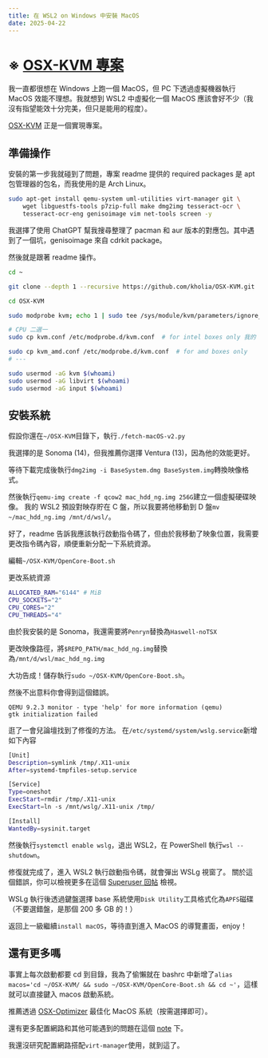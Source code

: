 ```yaml
---
title: 在 WSL2 on Windows 中安裝 MacOS
date: 2025-04-22
---
```


# ※ [OSX-KVM 專案](https://github.com/kholia/OSX-KVM)

我一直都很想在 Windows 上跑一個 MacOS，但 PC 下透過虛擬機器執行 MacOS 效能不理想。我就想到 WSL2 中虛擬化一個 MacOS 應該會好不少（我沒有指望能效十分完美，但只是能用的程度）。

[OSX-KVM](https://github.com/kholia/OSX-KVM) 正是一個實現專案。

## 準備操作

安裝的第一步我就碰到了問題，專案 readme 提供的 required packages 是 apt 包管理器的包名，而我使用的是 Arch Linux。

```bash
sudo apt-get install qemu-system uml-utilities virt-manager git \
    wget libguestfs-tools p7zip-full make dmg2img tesseract-ocr \
    tesseract-ocr-eng genisoimage vim net-tools screen -y
```

我選擇了使用 ChatGPT 幫我搜尋整理了 pacman 和 aur 版本的對應包。其中遇到了一個坑，genisoimage 來自 cdrkit package。

然後就是跟著 readme 操作。

```bash
cd ~

git clone --depth 1 --recursive https://github.com/kholia/OSX-KVM.git

cd OSX-KVM

sudo modprobe kvm; echo 1 | sudo tee /sys/module/kvm/parameters/ignore_msrs

# CPU 二選一
sudo cp kvm.conf /etc/modprobe.d/kvm.conf  # for intel boxes only 我的 CPU 是 intel，所以執行這一條就好，反之第二條

sudo cp kvm_amd.conf /etc/modprobe.d/kvm.conf  # for amd boxes only
# ---

sudo usermod -aG kvm $(whoami)
sudo usermod -aG libvirt $(whoami)
sudo usermod -aG input $(whoami)
```
## 安裝系統

假設你還在`~/OSX-KVM`目錄下，執行`./fetch-macOS-v2.py`

我選擇的是 Sonoma (14)，但我推薦你選擇 Ventura (13)，因為他的效能更好。

等待下載完成後執行`dmg2img -i BaseSystem.dmg BaseSystem.img`轉換映像格式。

然後執行`qemu-img create -f qcow2 mac_hdd_ng.img 256G`建立一個虛擬硬碟映像。
我的 WSL2 預設對映存貯在 C 盤，所以我要將他移動到 D 盤`mv ~/mac_hdd_ng.img /mnt/d/wsl/`。

好了，readme 告訴我應該執行啟動指令碼了，但由於我移動了映象位置，我需要更改指令碼內容，順便重新分配一下系統資源。

編輯`~/OSX-KVM/OpenCore-Boot.sh`

更改系統資源
```sh
ALLOCATED_RAM="6144" # MiB
CPU_SOCKETS="2"
CPU_CORES="2"
CPU_THREADS="4"
```

由於我安裝的是 Sonoma，我還需要將`Penryn`替換為`Haswell-noTSX`

更改映像路徑，將`$REPO_PATH/mac_hdd_ng.img`替換為`/mnt/d/wsl/mac_hdd_ng.img`

大功告成！儲存執行`sudo ~/OSX-KVM/OpenCore-Boot.sh`。

然後不出意料你會得到這個錯誤。

```
QEMU 9.2.3 monitor - type 'help' for more information (qemu)
gtk initialization failed
```

逛了一會兒論壇找到了修復的方法。
在`/etc/systemd/system/wslg.service`新增如下內容
```bash
[Unit]
Description=symlink /tmp/.X11-unix
After=systemd-tmpfiles-setup.service

[Service]
Type=oneshot
ExecStart=rmdir /tmp/.X11-unix
ExecStart=ln -s /mnt/wslg/.X11-unix /tmp/

[Install]
WantedBy=sysinit.target
```
然後執行`systemctl enable wslg`，退出 WSL2，在 PowerShell 執行`wsl --shutdown`。

修復就完成了，進入 WSL2 執行啟動指令碼，就會彈出 WSLg 視窗了。
關於這個錯誤，你可以檢視更多在這個 [Superuser 回帖](https://superuser.com/questions/1617298/wsl-2-running-ubuntu-x-server-cant-open-display/1834709#1834709) 檢視。

WSLg 執行後透過鍵盤選擇 base 系統使用`Disk Utility`工具格式化為`APFS`磁碟（不要選錯盤，是那個 200 多 GB 的！）

返回上一級繼續`install macOS`，等待直到進入 MacOS 的導覽畫面，enjoy！

## 還有更多嗎

事實上每次啟動都要 cd 到目錄，我為了偷懶就在 bashrc 中新增了`alias macos='cd ~/OSX-KVM/ && sudo ~/OSX-KVM/OpenCore-Boot.sh && cd ~'`，這樣就可以直接鍵入 macos 啟動系統。

推薦透過 [OSX-Optimizer](https://github.com/sickcodes/osx-optimizer) 最佳化 MacOS 系統（按需選擇即可）。

還有更多配置網路和其他可能遇到的問題在這個 [note](https://github.com/kholia/OSX-KVM/blob/master/notes.md) 下。

我還沒研究配置網路搭配`virt-manager`使用，就到這了。